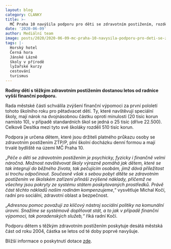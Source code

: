 ```yaml
---
layout: blog
category: CLANKY
title: >-
  MČ Praha 10 navýšila podporu pro děti se zdravotním postižením, rozdělí mezi ně přes půl milionu korun
date: '2020-06-09'
author: Mediální team
image: posts/2020/2020-06-09-mc-praha-10-navysila-podporu-pro-deti-se-zdravotnim-postizenim-rozdeli-mezi-ne-pres-pul-milionu-korun.jpg
tags: |-
  Horský hotel
  Černá hora
  Jánské Lázně
  školy v přírodě
  lyžařské kurzy
  cestování
  turismus
---
```

**Rodiny dětí s těžkým zdravotním postižením dostanou letos od radnice vyšší finanční podporu.**

Rada městské části schválila zvýšení finanční výpomoci za první pololetí tohoto školního roku pro pětadvacet dětí. Ty, které navštěvují speciální školy, mají nárok na dvojnásobnou částku oproti minulosti (20 tisíc korun namísto 10), v případě standardních škol se jedná o 25 tisíc (dříve 22.500). Celkově Desítka mezi tyto své školáky rozdělí 510 tisíc korun.

Podpora je určena dětem, které jsou držiteli platného průkazu osoby se zdravotním postižením ZTP/P, plní školní docházku denní formou a mají trvalé bydliště na území MČ Praha 10.

„_Péče o děti se zdravotním postižením je psychicky, fyzicky i finančně velmi náročná. Možnost navštěvovat školy výrazně pomáhá jak dětem, které se tak integrují do běžného života, tak pečujícím osobám, jimž dává příležitost si trochu odpočinout. Současně však s sebou pobyt dítěte se zdravotním postižením ve školském zařízení přináší zvýšené náklady, přičemž ne všechny jsou pokryty ze systému státem poskytovaných prostředků. Právě část těchto nákladů našim rodinám kompenzujeme_,“ vysvětluje Michal Kočí, radní pro sociální, zdravotní oblast a bezpečnost.

„_Adresnou pomoc považuji za klíčový nástroj sociální politiky na komunální úrovni. Snažíme se systémově doplňovat stát, a to jak v případě finanční výpomoci, tak poradenských služeb,“_  říká radní Kočí.

Podporu dětem s těžkým zdravotním postižením poskytuje desátá městská část od roku 2004, částka se letos od té doby poprvé navyšuje.

Bližší informace o poskytnutí dotace  [zde](https://socialniportal.praha10.cz/socialni-a-zdravotni-oblast/oblast-socialni/projekty-mc-v-socialni-oblasti/financni-dary-pro-deti-s-tezkym-zdravotnim-postizenim.aspx).

